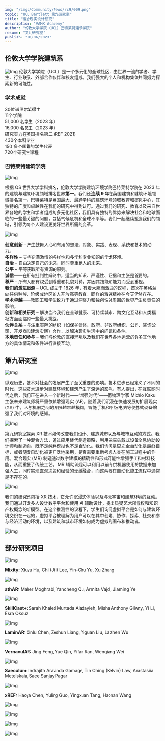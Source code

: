 ```yaml
---
img: "/imgs/Community/News/rc9/009.png"
topic: "UCL Bartlett 第九研究室"
title: "混合现实设计研究"
description: "VAMX Academy"
author: "伦敦大学学院（UCL）巴特莱特建筑学院"
resume: "第九研究室"
publish: "10/06/2023"
---
```


<h2>伦敦大学学院建筑系</h2>

![Img](/imgs/Community/News/rc9/ucl.png) 
伦敦大学学院（UCL）是一个多元化的全球社区，由世界一流的学者、学生、行业联系、外部合作伙伴和校友组成。我们强大的个人和机构集体共同努力探索新的可能性。 

<h3>学术成就</h3>

30位诺贝尔奖得主  
11个学院  
51,000 名学生（2023 年）  
16,000 名员工（2023 年）  
研究实力在英国排名第二 (REF 2021)  
430个本科专业  
150 多个国籍的学生代表  
720个研究生课程  

<h3>巴特莱特建筑学院</h3>

![Img](/imgs/Community/News/rc9/bartlett2.png) 

根据 QS 世界大学学科排名，伦敦大学学院建筑环境学院巴特莱特学院在 2023 年的建筑与建筑环境领域排名世界**第一**。我们还**连续 9 年**在英国建筑和建筑环境领域排名第一。巴特莱特是英国最大、最跨学科的建筑环境领域教育和研究中心，其独特的广度和卓越性在我们的研究中得到认可。通过我们的研究、教育以及来自世界各地的学生和学者组成的多元化社区，我们具有独特的优势来解决社会和地球面临的一些最关键的问题，包括气候危机和全球不平等。我们一起继续塑造我们的领域，引领为每个人建设更美好世界所需的变革。

![Img](/imgs/Community/News/rc9/bartlett.png) 

**创意创新** – 产生鼓舞人心和有用的想法、对象、实践、表现、系统和技术的动力。  
**多样性** – 支持充满激情的多样性和多学科专业知识的学术环境。   
**自治** – 自由决定自己的未来，同时尊重他人的未来。  
**公平** – 平等获取所有资源的原则。  
**诚信**——在所有批判性辩论中，适当的知识、严谨性、证据和主张是首要的。  
**尊严** – 所有人都有权受到尊重和礼貌对待，并因其技能和能力而受到重视。   
**我们的激进起源** – UCL 成立于 1826 年，有着大胆而激进的议程，首次在英格兰向任何种族、阶级或地区的人开放高等教育。同样的激进精神在今天仍然存在。  
**学术卓越**——教职工和学生致力于通过洞察力和独创性对周围的世界产生负责任的影响。    
**创新和相关研究** – 解决当今我们在全球健康、可持续城市、跨文化互动和人类福祉方面面临的一些最大挑战。  
**伙伴关系** – 与注重实际的组织（如保护团体、政府、非政府组织、公司、咨询公司、开发商和建筑实践）合作，以解决现实生活中的问题和条件。  
**本地责任和参与** – 我们与伦敦的直接环境以及我们在世界各地运营的许多其他地方的具体情况和条件进行直接互动。  

<h2>第九研究室</h2>

![Img](/imgs/Community/News/rc9/ad1.png) 

纵观历史，技术对社会的发展产生了至关重要的影响。技术进步已经定义了不同的时代，这些技术进步对建筑环境和建筑产生了深远的影响。有人提出，在互联网时代之后，我们正在进入一个新时代——“增强时代”——而物理学家 Michio Kaku 主张未来建筑师将严重依赖增强现实 (AR)。随着我们沉浸在快速发展的扩展现实 (XR) 中，人与机器之间的界限越来越模糊，智能手机和平板电脑等便携式设备增强了我们对环境的感知。

![Img](/imgs/Community/News/rc9/ad2.png) 

第九研究室探索 XR 技术如何改变我们设计、建造城市以及与城市互动的方式。我们探索了一种混合方法，通过应用替代制造策略，利用尖端头戴式设备全息协助设计师和制造商，既不是纯粹模拟也不是自动化。我们询问是否完全自动化是最终目标，或者随着自动化被更广泛地采用，是否需要重新考虑人类在施工过程中的作用。混合现实 (MR) 制造通过数字建模的精确性和形式可能性增强手工和材料技能，从而重振了传统工艺。 MR 辅助流程可以利用以前专供机器使用的数据来加强人工，同时实现直观决策和经验的无缝融合，而这两者在自动化施工流程中通常是不存在的。

![Img](/imgs/Community/News/rc9/ad1.png) 

我们的研究还包括 XR 技术，它允许沉浸式体验以及与元宇宙和建筑环境的互动。我们通过开发多人设计数字平台和使用 AI 辅助设计，提出质疑艺术所有权和知识产权概念的新模型。在这个推测性的议程下，学生们询问虚拟平台是如何与建筑环境交织在一起的，虚拟平台被理解为用户可以在其中创建、协作、探索、社交和参与经济活动的环境，以及建筑和城市环境如何成为虚拟的画布和推动者。
  
![Img](/imgs/Community/News/rc9/ad3.png) 

<h2>部分研究项目</h2> 

![Img](/imgs/Community/News/rc9/001.png) 

**Mixity:** Xiuyu Hu, Chi (Jill) Lee, Yin-Chu Yu, Xu Zhang

![Img](/imgs/Community/News/rc9/002.png) 

**athAR:** Maher Moghrabi, Yancheng Qu, Armita Vajdi, Jiaming Ye 

![Img](/imgs/Community/News/rc9/003.png) 

**SkillCast+:** Sarah Khaled Murtada Aladayleh, Misha Anthony Gilwny, Yi Li, Esra Oksuz 

![Img](/imgs/Community/News/rc9/004.png) 

**LaminAR:** Xinlu Chen, Zeshun Liang, Yiguan Liu, Laizhen Wu 

![Img](/imgs/Community/News/rc9/005.png) 

**VernaculAR:** Jing Feng, Yue Qin, Yifan Ran, Wenqiang Wei 

![Img](/imgs/Community/News/rc9/011.png) 

**Saeculum:** Indrajith Aravinda Gamage, Tin Ching (Kelvin) Law, Anastasiia Metelskaia, Saee Sanjay Pagar 

![Img](/imgs/Community/News/rc9/012.png) 

**xREF:** Haoya Chen, Yuling Guo, Yingxuan Tang, Haonan Wang

![Img](/imgs/Community/News/rc9/006.png) 

![Img](/imgs/Community/News/rc9/007.png) 

![Img](/imgs/Community/News/rc9/008.png) 

![Img](/imgs/Community/News/rc9/010.png) 